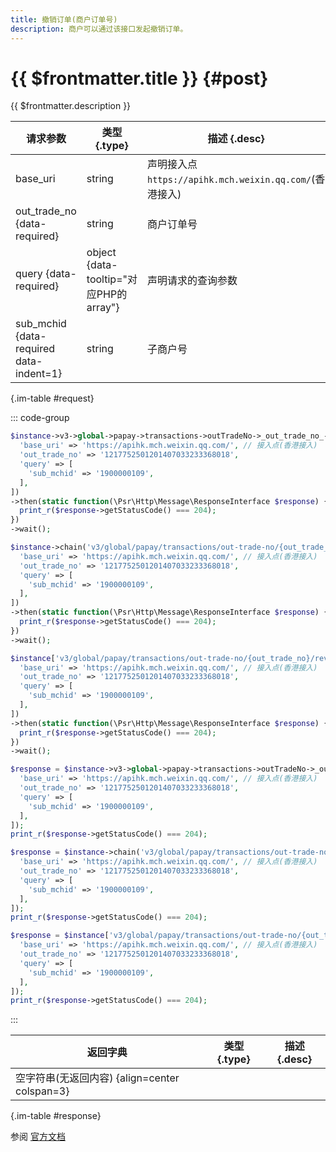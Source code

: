 ```yaml
---
title: 撤销订单(商户订单号)
description: 商户可以通过该接口发起撤销订单。
---
```


# {{ $frontmatter.title }} {#post}

{{ $frontmatter.description }}

| 请求参数 | 类型 {.type} | 描述 {.desc}
| --- | --- | ---
| base_uri | string | 声明接入点`https://apihk.mch.weixin.qq.com/`(香港接入)
| out_trade_no {data-required} | string | 商户订单号
| query {data-required} | object {data-tooltip="对应PHP的array"} | 声明请求的查询参数
| sub_mchid {data-required data-indent=1} | string | 子商户号

{.im-table #request}

::: code-group

```php [异步纯链式]
$instance->v3->global->papay->transactions->outTradeNo->_out_trade_no_->reverse->postAsync([
  'base_uri' => 'https://apihk.mch.weixin.qq.com/', // 接入点(香港接入)
  'out_trade_no' => '1217752501201407033233368018',
  'query' => [
    'sub_mchid' => '1900000109',
  ],
])
->then(static function(\Psr\Http\Message\ResponseInterface $response) {
  print_r($response->getStatusCode() === 204);
})
->wait();
```

```php [异步声明式]
$instance->chain('v3/global/papay/transactions/out-trade-no/{out_trade_no}/reverse')->postAsync([
  'base_uri' => 'https://apihk.mch.weixin.qq.com/', // 接入点(香港接入)
  'out_trade_no' => '1217752501201407033233368018',
  'query' => [
    'sub_mchid' => '1900000109',
  ],
])
->then(static function(\Psr\Http\Message\ResponseInterface $response) {
  print_r($response->getStatusCode() === 204);
})
->wait();
```

```php [异步属性式]
$instance['v3/global/papay/transactions/out-trade-no/{out_trade_no}/reverse']->postAsync([
  'base_uri' => 'https://apihk.mch.weixin.qq.com/', // 接入点(香港接入)
  'out_trade_no' => '1217752501201407033233368018',
  'query' => [
    'sub_mchid' => '1900000109',
  ],
])
->then(static function(\Psr\Http\Message\ResponseInterface $response) {
  print_r($response->getStatusCode() === 204);
})
->wait();
```

```php [同步纯链式]
$response = $instance->v3->global->papay->transactions->outTradeNo->_out_trade_no_->reverse->post([
  'base_uri' => 'https://apihk.mch.weixin.qq.com/', // 接入点(香港接入)
  'out_trade_no' => '1217752501201407033233368018',
  'query' => [
    'sub_mchid' => '1900000109',
  ],
]);
print_r($response->getStatusCode() === 204);
```

```php [同步声明式]
$response = $instance->chain('v3/global/papay/transactions/out-trade-no/{out_trade_no}/reverse')->post([
  'base_uri' => 'https://apihk.mch.weixin.qq.com/', // 接入点(香港接入)
  'out_trade_no' => '1217752501201407033233368018',
  'query' => [
    'sub_mchid' => '1900000109',
  ],
]);
print_r($response->getStatusCode() === 204);
```

```php [同步属性式]
$response = $instance['v3/global/papay/transactions/out-trade-no/{out_trade_no}/reverse']->post([
  'base_uri' => 'https://apihk.mch.weixin.qq.com/', // 接入点(香港接入)
  'out_trade_no' => '1217752501201407033233368018',
  'query' => [
    'sub_mchid' => '1900000109',
  ],
]);
print_r($response->getStatusCode() === 204);
```

:::

| 返回字典 | 类型 {.type} | 描述 {.desc}
| --- | --- | ---
| 空字符串(无返回内容) {align=center colspan=3}

{.im-table #response}

参阅 [官方文档](https://pay.weixin.qq.com/doc/global/v3/zh/4013015496)
